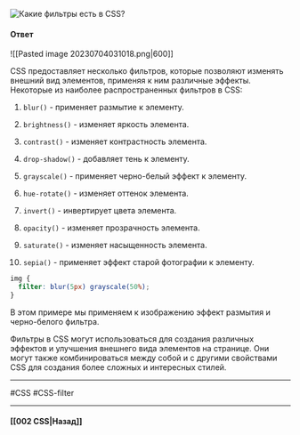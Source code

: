 ![Какие фильтры есть в CSS?](https://youtu.be/trriSYNrHw4?t=662)

#### Ответ

![[Pasted image 20230704031018.png|600]]

CSS предоставляет несколько фильтров, которые позволяют изменять внешний вид элементов, применяя к ним различные эффекты. Некоторые из наиболее распространенных фильтров в CSS:

1. `blur()` - применяет размытие к элементу.
    
2. `brightness()` - изменяет яркость элемента.
    
3. `contrast()` - изменяет контрастность элемента.
    
4. `drop-shadow()` - добавляет тень к элементу.
    
5. `grayscale()` - применяет черно-белый эффект к элементу.
    
6. `hue-rotate()` - изменяет оттенок элемента.
    
7. `invert()` - инвертирует цвета элемента.
    
8. `opacity()` - изменяет прозрачность элемента.
    
9. `saturate()` - изменяет насыщенность элемента.
    
10. `sepia()` - применяет эффект старой фотографии к элементу.
    

```css
img {
  filter: blur(5px) grayscale(50%);
}
```

В этом примере мы применяем к изображению эффект размытия и черно-белого фильтра.

Фильтры в CSS могут использоваться для создания различных эффектов и улучшения внешнего вида элементов на странице. Они могут также комбинироваться между собой и с другими свойствами CSS для создания более сложных и интересных стилей.

___
#CSS #CSS-filter

___

#### [[002 CSS|Назад]]